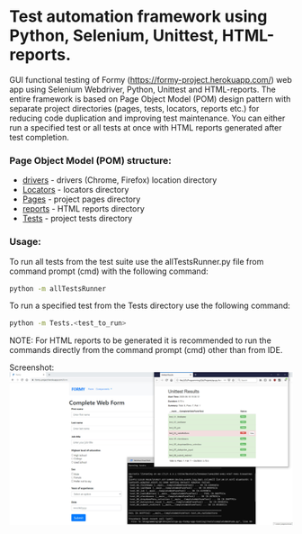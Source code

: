 # Test automation framework using Python, Selenium, Unittest, HTML-reports.
GUI functional testing of Formy (https://formy-project.herokuapp.com/) web app using Selenium Webdriver, Python, Unittest and HTML-reports. 
The entire framework is based on Page Object Model (POM) design pattern with separate project directories (pages, tests, locators, reports etc.) for reducing code duplication and improving test maintenance. You can either run a specified test or all tests at once with HTML reports generated after test completion.

### Page Object Model (POM) structure:

- [drivers](https://github.com/valeriybercha/qa-py-formy-app-testing/tree/master/drivers) - drivers (Chrome, Firefox) location directory
- [Locators](https://github.com/valeriybercha/qa-py-formy-app-testing/tree/master/Locators) - locators directory
- [Pages](https://github.com/valeriybercha/qa-py-formy-app-testing/tree/master/Pages) - project pages directory
- [reports](https://github.com/valeriybercha/qa-py-formy-app-testing/tree/master/reports) - HTML reports directory
- [Tests](https://github.com/valeriybercha/qa-py-formy-app-testing/tree/master/Tests) - project tests directory

### Usage:
To run all tests from the test suite use the allTestsRunner.py file from command prompt (cmd) with the following command:
```sh
python -m allTestsRunner
```
To run a specified test from the Tests directory use the following command:
```sh
python -m Tests.<test_to_run>
```
NOTE: For HTML reports to be generated it is recommended to run the commands directly from the command prompt (cmd) other than from IDE.

Screenshot:
![Formy app testing screenshot](https://github.com/valeriybercha/qa-py-formy-app-testing/blob/master/screenshot.jpg)